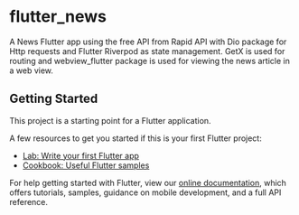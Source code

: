 # flutter_news

A News Flutter app using the free API from Rapid API with Dio package for Http requests and Flutter Riverpod as state management. GetX is used for routing and webview_flutter package is used for viewing the news article in a web view. 

## Getting Started

This project is a starting point for a Flutter application.

A few resources to get you started if this is your first Flutter project:

- [Lab: Write your first Flutter app](https://flutter.dev/docs/get-started/codelab)
- [Cookbook: Useful Flutter samples](https://flutter.dev/docs/cookbook)

For help getting started with Flutter, view our
[online documentation](https://flutter.dev/docs), which offers tutorials,
samples, guidance on mobile development, and a full API reference.

